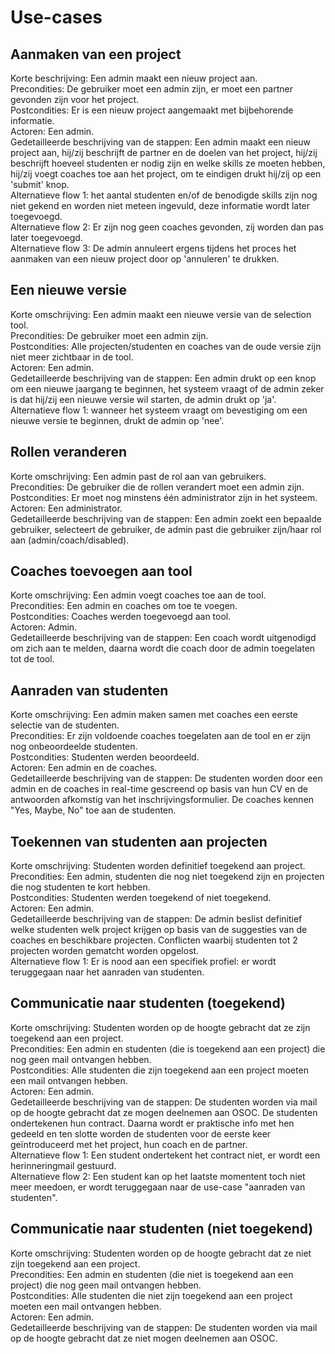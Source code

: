 # Use-cases
## Aanmaken van een project
Korte beschrijving: Een admin maakt een nieuw project aan. \
Precondities: De gebruiker moet een admin zijn, er moet een partner gevonden zijn voor het project. \
Postcondities: Er is een nieuw project aangemaakt met bijbehorende informatie. \
Actoren: Een admin. \
Gedetailleerde beschrijving van de stappen: Een admin maakt een nieuw project aan, hij/zij beschrijft de partner en de doelen van het project, hij/zij beschrijft hoeveel studenten er nodig zijn en welke skills ze moeten hebben, hij/zij voegt coaches toe aan het project, om te eindigen drukt hij/zij op een 'submit' knop. \
Alternatieve flow 1: het aantal studenten en/of de benodigde skills zijn nog niet gekend en worden niet meteen ingevuld, deze informatie wordt later toegevoegd. \
Alternatieve flow 2: Er zijn nog geen coaches gevonden, zij worden dan pas later toegevoegd. \
Alternatieve flow 3: De admin annuleert ergens tijdens het proces het aanmaken van een nieuw project door op 'annuleren' te drukken. 

## Een nieuwe versie 
Korte omschrijving: Een admin maakt een nieuwe versie van de selection tool. \
Precondities: De gebruiker moet een admin zijn. \
Postcondities: Alle projecten/studenten en coaches van de oude versie zijn niet meer zichtbaar in de tool. \
Actoren: Een admin. \
Gedetailleerde beschrijving van de stappen: Een admin drukt op een knop om een nieuwe jaargang te beginnen, het systeem vraagt of de admin zeker is dat hij/zij een nieuwe versie wil starten, de admin drukt op 'ja'. \
Alternatieve flow 1: wanneer het systeem vraagt om bevestiging om een nieuwe versie te beginnen, drukt de admin op 'nee'. 
 
## Rollen veranderen 
Korte omschrijving: Een admin past de rol aan van gebruikers. \
Precondities: De gebruiker die de rollen verandert moet een admin zijn. \
Postcondities: Er moet nog minstens één administrator zijn in het systeem. \
Actoren: Een administrator. \
Gedetailleerde beschrijving van de stappen: Een admin zoekt een bepaalde gebruiker, selecteert de gebruiker, de admin past die gebruiker zijn/haar rol aan (admin/coach/disabled). 

## Coaches toevoegen aan tool
Korte omschrijving: Een admin voegt coaches toe aan de tool.\
Precondities: Een admin en coaches om toe te voegen.\
Postcondities: Coaches werden toegevoegd aan tool.\
Actoren: Admin.\
Gedetailleerde beschrijving van de stappen: Een coach wordt uitgenodigd om zich aan te melden, daarna wordt die coach door de admin toegelaten tot de tool.

## Aanraden van studenten
Korte omschrijving: Een admin maken samen met coaches een eerste selectie van de studenten. \
Precondities: Er zijn voldoende coaches toegelaten aan de tool en er zijn nog onbeoordeelde studenten. \
Postcondities: Studenten werden beoordeeld.\
Actoren: Een admin en de coaches. \
Gedetailleerde beschrijving van de stappen: De studenten worden door een admin en de coaches in real-time gescreend op basis van hun CV en de antwoorden afkomstig van het inschrijvingsformulier.
De coaches kennen "Yes, Maybe, No" toe aan de studenten. 

## Toekennen van studenten aan projecten
Korte omschrijving: Studenten worden definitief toegekend aan project.\
Precondities: Een admin, studenten die nog niet toegekend zijn en projecten die nog studenten te kort hebben. \
Postcondities: Studenten werden toegekend of niet toegekend.\
Actoren: Een admin. \
Gedetailleerde beschrijving van de stappen: De admin beslist definitief welke studenten welk project krijgen op basis van de suggesties van de coaches en beschikbare projecten. Conflicten waarbij studenten tot 2 projecten worden gematcht worden opgelost. \
Alternatieve flow 1: Er is nood aan een specifiek profiel: er wordt teruggegaan naar het aanraden van studenten.

## Communicatie naar studenten (toegekend)
Korte omschrijving: Studenten worden op de hoogte gebracht dat ze zijn toegekend aan een project. \
Precondities: Een admin en studenten (die is toegekend aan een project) die nog geen mail ontvangen hebben.\
Postcondities: Alle studenten die zijn toegekend aan een project moeten een mail ontvangen hebben.\
Actoren: Een admin. \
Gedetailleerde beschrijving van de stappen: De studenten worden via mail op de hoogte gebracht dat ze mogen deelnemen aan OSOC. De studenten ondertekenen hun contract. Daarna wordt er praktische info met hen gedeeld en ten slotte worden de studenten voor de eerste keer geïntroduceerd met het project, hun coach en de partner. \
Alternatieve flow 1: Een student ondertekent het contract niet, er wordt een herinneringmail gestuurd. \
Alternatieve flow 2: Een student kan op het laatste momentent toch niet meer meedoen, er wordt teruggegaan naar de use-case "aanraden van studenten".

## Communicatie naar studenten (niet toegekend)
Korte omschrijving: Studenten worden op de hoogte gebracht dat ze niet zijn toegekend aan een project. \
Precondities: Een admin en studenten (die niet is toegekend aan een project) die nog geen mail ontvangen hebben.\
Postcondities: Alle studenten die niet zijn toegekend aan een project moeten een mail ontvangen hebben.\
Actoren: Een admin. \
Gedetailleerde beschrijving van de stappen: De studenten worden via mail op de hoogte gebracht dat ze niet mogen deelnemen aan OSOC. 
